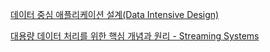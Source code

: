 [데이터 중심 애플리케이션 설계(Data Intensive Design)](./Data%20Intensive%20Design/ReadMe.md)


[대용량 데이터 처리를 위한 핵심 개념과 원리 - Streaming Systems](./Streaming%20Systems/ReadMe.md)